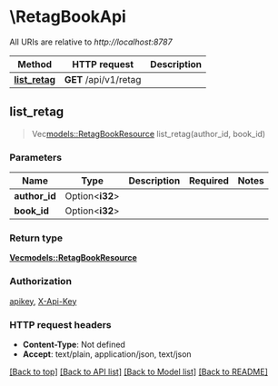 # \RetagBookApi

All URIs are relative to *http://localhost:8787*

Method | HTTP request | Description
------------- | ------------- | -------------
[**list_retag**](RetagBookApi.md#list_retag) | **GET** /api/v1/retag | 



## list_retag

> Vec<models::RetagBookResource> list_retag(author_id, book_id)


### Parameters


Name | Type | Description  | Required | Notes
------------- | ------------- | ------------- | ------------- | -------------
**author_id** | Option<**i32**> |  |  |
**book_id** | Option<**i32**> |  |  |

### Return type

[**Vec<models::RetagBookResource>**](RetagBookResource.md)

### Authorization

[apikey](../README.md#apikey), [X-Api-Key](../README.md#X-Api-Key)

### HTTP request headers

- **Content-Type**: Not defined
- **Accept**: text/plain, application/json, text/json

[[Back to top]](#) [[Back to API list]](../README.md#documentation-for-api-endpoints) [[Back to Model list]](../README.md#documentation-for-models) [[Back to README]](../README.md)

